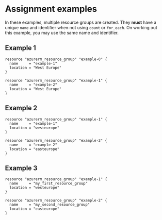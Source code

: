 # Assignment examples

In these examples, multiple resource groups are created. They **must** have a unique `name` and identifier when not using `count` or `for_each`.
On working out this example, you may use the same name and identifier.

## Example 1

```hcl
resource "azurerm_resource_group" "example-0" {
  name     = "example-1"
  location = "West Europe"
}

resource "azurerm_resource_group" "example-1" {
  name     = "example-2"
  location = "West Europe"
}
```

## Example 2

```hcl
resource "azurerm_resource_group" "example-1" {
  name     = "example-1"
  location = "westeurope"
}

resource "azurerm_resource_group" "example-2" {
  name     = "example-2"
  location = "easteurope"
}
```

## Example 3

```hcl
resource "azurerm_resource_group" "example-1" {
  name     = "my_first_resource_group"
  location = "westeurope"
}

resource "azurerm_resource_group" "example-2" {
  name     = "my_second_resource_group"
  location = "easteurope"
}
```
